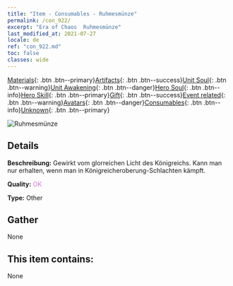 ```yaml
---
title: "Item - Consumables - Ruhmesmünze"
permalink: /con_922/
excerpt: "Era of Chaos  Ruhmesmünze"
last_modified_at: 2021-07-27
locale: de
ref: "con_922.md"
toc: false
classes: wide
---
```

 [Materials](/ItemsDE/){: .btn .btn--primary}[Artifacts](/ItemsDE/Artifacts/){: .btn .btn--success}[Unit Soul](/ItemsDE/UnitSoul/){: .btn .btn--warning}[Unit Awakening](/ItemsDE/UnitAwakening/){: .btn .btn--danger}[Hero Soul](/ItemsDE/HeroSoul/){: .btn .btn--info}[Hero Skill](/ItemsDE/HeroSkill/){: .btn .btn--primary}[Gift](/ItemsDE/Gift/){: .btn .btn--success}[Event related](/ItemsDE/Events/){: .btn .btn--warning}[Avatars](/ItemsDE/Avatars/){: .btn .btn--danger}[Consumables](/ItemsDE/Consumables/){: .btn .btn--info}[Unknown](/ItemsDE/Unknown/){: .btn .btn--primary}

 ![Ruhmesmünze](/images/t/i_40010.png)

## Details
 **Beschreibung:** Gewirkt vom glorreichen Licht des Königreichs. Kann man nur erhalten, wenn man in Königreicheroberung-Schlachten kämpft.

 **Quality:** <span style="color: #DA70D6">OK</span>

 **Type:** Other

## Gather

  None

## This item contains:

  None

